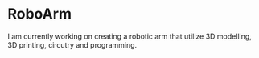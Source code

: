 # RoboArm
I am currently working on creating a robotic arm that utilize 3D modelling, 3D printing, circutry and programming. 
